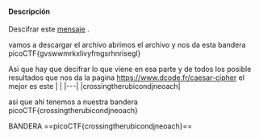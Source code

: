 #### Descripción

Descifrar este [mensaje](https://jupiter.challenges.picoctf.org/static/7d707a443e95054dc4cf30b1d9522ef0/ciphertext) .

vamos a descargar el archivo
abrimos el archivo y nos da esta bandera
picoCTF{gvswwmrkxlivyfmgsrhnrisegl}

Asi que hay que decifrar lo que viene en esa parte
y de todos los posible resultados que nos da la pagina
https://www.dcode.fr/caesar-cipher
el mejor es este 
|   |
|---|
|crossingtherubicondjneoach|


asi que ahi tenemos a nuestra bandera
picoCTF{crossingtherubicondjneoach}

BANDERA
==picoCTF{crossingtherubicondjneoach}==